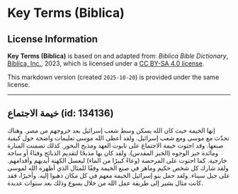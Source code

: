 # Key Terms (Biblica)

## License Information

**Key Terms (Biblica)** is based on and adapted from: _Biblica Bible Dictionary_, [Biblica, Inc.](https://www.biblica.com/), 2023, which is licensed under a [CC BY-SA 4.0 license](https://creativecommons.org/licenses/by-sa/4.0/legalcode.en).

This markdown version (created `2025-10-20`) is provided under the same license.



--------------------------------

## خيمة الاجتماع (id: 134136)

إنها الخيمة حيث كان الله يسكن وسط شعب إسرائيل بعد خروجهم من مصر. وهناك تحدّث مع موسى ومع شعب إسرائيل. ولقد أعطى الله موسى تعليمات واضحة حول كيفية صنعها. وقد احتوت خيمة الاجتماع على تابوت العهد ومذبح البخور. كذلك تضمنت المنارة ومائدة خبز الوجوه (الخبز المقدس). ولقد كان بها مذبحًا لتقديم الذبائح وفناءً أو ساحة خارجية. كما احتوت على المرحضة (وعاءً كبيرًا من الماء) ليغسل الكهنة أيديهم وأقدامهم. ولقد شارك كل شخص حكيم وماهر في صنع الخيمة وفقًا للمثال الذي أظهره الله لموسى على جبل سيناء. ولقد حمل بنو إسرائيل الخيمة معهم في كل مكان ذهبوا إليه. وأخيرًا، فقد كانت مثال يشير إلى طريقة عمل الله من خلال يسوع وذلك بعد سنوات عديدة.


